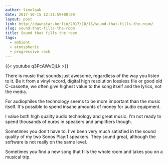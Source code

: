 ```yaml
---
author: timolaak
date: 2017-10-15 12:31:59+00:00
layout: post
link: http://dawnstar.berlin/2017/10/15/sound-that-fills-the-room/
slug: sound-that-fills-the-room
title: Sound that fills the room
tags:
  - ambient
  - atmospheric
  - progressive rock
---
```


{{< youtube q3PcAWvDjLk >}}

There is music that sounds just awesome, regardless of the way you listen to it. Be it from a vinyl record, digital high resolution lossless file or good old C-cassette, we often give highest value to the song itself and the lyrics, not the media.

For audiophiles the technology seems to be more important than the music itself. It's possible to spend insane amounts of money for audio equipment.

I value both high quality audio technology and great music. I'm not ready to spend thousands of euros in speakers and amplifiers though.

Sometimes you don't have to. I've been very much satisfied in the sound quality of my two Sonos Play:1 speakers. They sound great, although the software is not really on the same level.

Sometimes you find a new song that fills the whole room and takes you on a musical trip.
